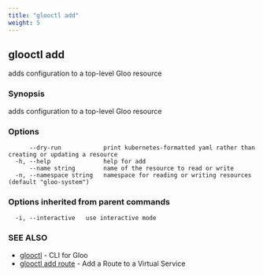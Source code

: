 ```yaml
---
title: "glooctl add"
weight: 5
---
```

## glooctl add

adds configuration to a top-level Gloo resource

### Synopsis

adds configuration to a top-level Gloo resource

### Options

```
      --dry-run            print kubernetes-formatted yaml rather than creating or updating a resource
  -h, --help               help for add
      --name string        name of the resource to read or write
  -n, --namespace string   namespace for reading or writing resources (default "gloo-system")
```

### Options inherited from parent commands

```
  -i, --interactive   use interactive mode
```

### SEE ALSO

* [glooctl](../glooctl)	 - CLI for Gloo
* [glooctl add route](../glooctl_add_route)	 - Add a Route to a Virtual Service

